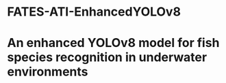 # FATES-ATI-EnhancedYOLOv8
# An enhanced YOLOv8 model for fish species recognition in underwater environments
